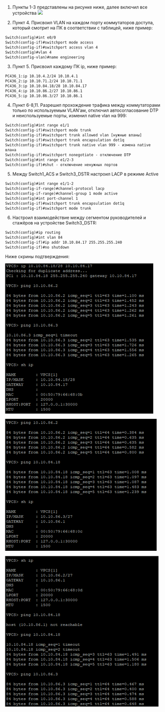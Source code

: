 1. Пункты 1-3 представлены на рисунке ниже, далее включил все устройства
![](../../../Files/Лабораторная%20№2VLAN-24.10.2025-20_10-2.png)

2. Пункт 4. Присвоил VLAN на каждом порту коммутаторов доступа, который смотрит на ПК в соответствии с таблицей, ниже пример:

```
Switch(config)#int e0/0
Switch(config-if)#switchport mode access
Switch(config-if)#switchport access vlan 4
Switch(config)#vlan 4
Switch(config-vlan)#name engineering
```

3. Пункт 5. Присвоил каждому ПК ip, ниже пример:
```
PC436_1:ip 10.10.4.2/24 10.10.4.1
PC436_2:ip 10.10.71.2/24 10.10.71.1
PC436_3:ip 10.10.84.18/28 10.10.84.17
PC436_4:ip 10.10.86.2/27 10.10.86.1
PC436_5:ip 10.10.86.3/27 10.10.86.1
```

4. Пункт 6-8,11. Разрешил прохождение трафика между коммутаторами только по используемым VLAN’ам, отключил автосогласование DTP и неиспользуемые порты, изменил native vlan на 999:

```
Switch(config)#int range e1/1
Switch(config-if)#switchport mode trunk
Switch(config-if)#switchport trunk allowed vlan [нужные вланы]
Switch(config-if)#switchport trunk encapsulation dot1q
Switch(config-if)#switchport trunk native vlan 999 - измена native влана
Switch(config-if)#switchport nonegotiate - отключение DTP
Switch(config)#int range e1/2-3
Switch(config-if)#shut - отключение ненужных портов
```

5. Между Switch1_ACS и Switch3_DSTR настроил LACP в режиме Active
```
Switch(config)#int range e1/1-2
Switch(config-if-range)#channel-protocol lacp
Switch(config-if-range)#channel-group 1 mode active
Switch(config)#int port-channel 1
Switch(config-if)#switchport trunk encapsulation dot1q
Switch(config-if)#switchport mode trunk
```

6. Настроил взаимодействие между сегментом руководителей и стажёров на устройстве Switch3_DSTR:
```
Switch(config)#ip routing
Switch(config)#int vlan 84
Switch(config-if)#ip addr 10.10.84.17 255.255.255.240
Switch(config-if)#no shutdown
```

Ниже скрины подтверждения:

![|700x393](images/Лабораторная%20№2.%20VLAN.-20.10.2025-00_10.png)

![|700x393](images/Лабораторная%20№2.%20VLAN.-20.10.2025-00_10-1.png)

![|700x393](images/Лабораторная%20№2.%20VLAN.-20.10.2025-00_10-2.png)

